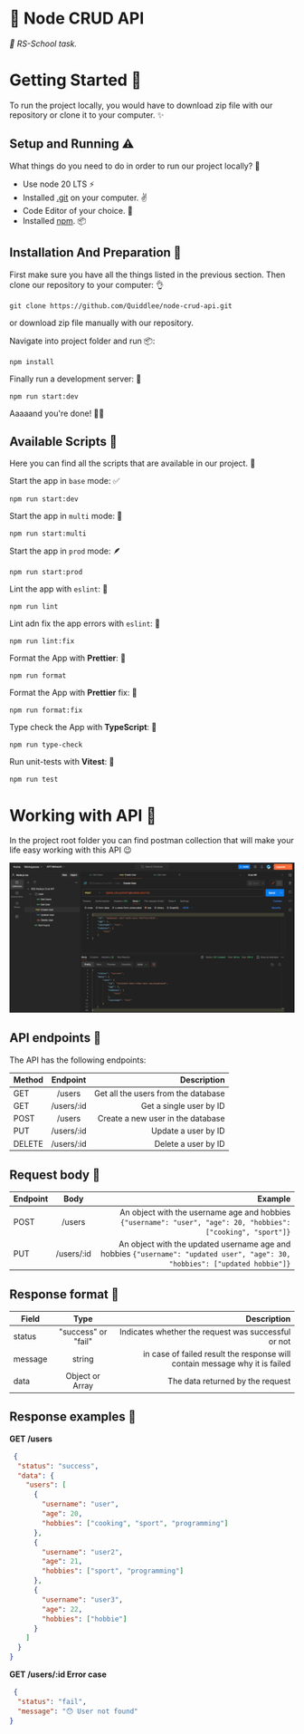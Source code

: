 # 💚 Node CRUD API

*🦥 RS-School task.*

# Getting Started 🚀
To run the project locally, you would have to download zip file with our repository or clone it to your computer. ✨

## Setup and Running ⚠️

What things do you need to do in order to run our project locally? 🤔

* Use node 20 LTS ⚡
* Installed [.git](https://git-scm.com/) on your computer. ✌️
* Code Editor of your choice. 📝
* Installed [npm](https://www.npmjs.com/). 📦

## Installation And Preparation 🔮

First make sure you have all the things listed in the previous section. Then clone our repository to your computer: 👌

```
git clone https://github.com/Quiddlee/node-crud-api.git
```

or download zip file manually with our repository.

Navigate into project folder and run 📦:

```
npm install
```

Finally run a development server: 🤩
```
npm run start:dev
```
Aaaaand you're done! 🎉🥳

## Available Scripts 🥑

Here you can find all the scripts that are available in our project. 🦚

Start the app in `base` mode: ✅

```
npm run start:dev
```

Start the app in `multi` mode: 🪭

```
npm run start:multi
```

Start the app in `prod` mode: 🪶

```
npm run start:prod
```

Lint the app with `eslint`: 🦚

```
npm run lint
```

Lint adn fix the app errors with `eslint`: 🐨

```
npm run lint:fix
```

Format the App with **Prettier**: 🧹

```
npm run format
```

Format the App with **Prettier** fix: 🍃

```
npm run format:fix
```

Type check the App with **TypeScript**: 🦁

```
npm run type-check
```

Run unit-tests with  **Vitest**: 🧪

```
npm run test
```
# Working with API 🐳
In the project root folder you can find postman collection that will make your life easy working with this API 😉

![postman.jpg](./public/postman.jpg)

## API endpoints 🦉
The API has the following endpoints:

| Method  |    Endpoint    |                         Description |
|---------|:--------------:|------------------------------------:|
| GET	    |     /users     | Get all the users from the database |
| GET     |  	/users/:id   |            	Get a single user by ID |
| POST    |    	/users     |  	Create a new user in the database |
| PUT     |  	/users/:id   |                	Update a user by ID |
| DELETE  |  	/users/:id   |                	Delete a user by ID |

## Request body 🥑

| Endpoint |    Body    |                                                                                                                     Example |
|----------|:----------:|----------------------------------------------------------------------------------------------------------------------------:|
| POST     |   /users   |               	An object with the username age and hobbies	```{"username": "user", "age": 20, "hobbies": ["cooking", "sport"]}``` |
| PUT      | /users/:id | 	An object with the updated username age and hobbies	```{"username": "updated user", "age": 30, "hobbies": ["updated hobbie"]}``` |

## Response format 🍇

| Field   |        Type         |                                                                  Description |
|---------|:-------------------:|-----------------------------------------------------------------------------:|
| status  | "success" or "fail" |                         	Indicates whether the request was successful or not |
| message |       string        | 	in case of failed result the response will contain message why it is failed |
| data    |   Object or Array   |                                            	The data returned by the request |

## Response examples 🍋

**GET /users**

```json
 {
  "status": "success",
  "data": {
    "users": [
      {
        "username": "user",
        "age": 20,
        "hobbies": ["cooking", "sport", "programming"]
      },
      {
        "username": "user2",
        "age": 21,
        "hobbies": ["sport", "programming"]
      },
      {
        "username": "user3",
        "age": 22,
        "hobbies": ["hobbie"]
      }
    ]
  }
}
```

**GET /users/:id Error case**

```json
 {
  "status": "fail",
  "message": "😯 User not found"
}
```
